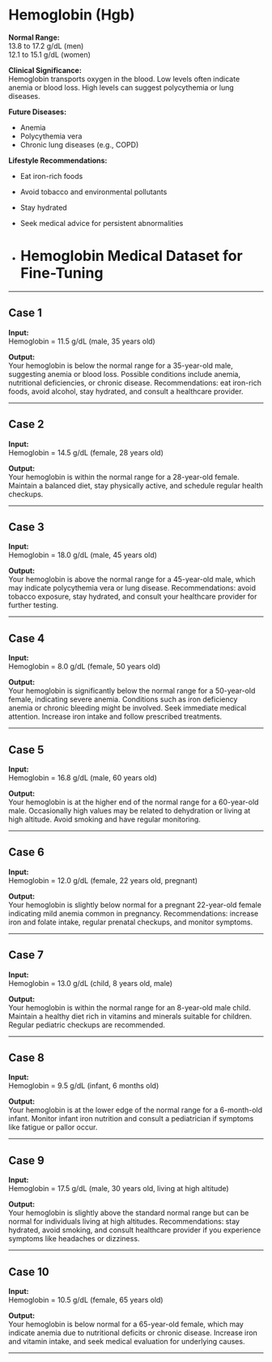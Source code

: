 # Hemoglobin (Hgb)

**Normal Range:**  
13.8 to 17.2 g/dL (men)  
12.1 to 15.1 g/dL (women)

**Clinical Significance:**  
Hemoglobin transports oxygen in the blood. Low levels often indicate anemia or blood loss. High levels can suggest polycythemia or lung diseases.

**Future Diseases:**  
- Anemia  
- Polycythemia vera  
- Chronic lung diseases (e.g., COPD)

**Lifestyle Recommendations:**  
- Eat iron-rich foods  
- Avoid tobacco and environmental pollutants  
- Stay hydrated  
- Seek medical advice for persistent abnormalities

- # Hemoglobin Medical Dataset for Fine-Tuning

---

## Case 1  
**Input:**  
Hemoglobin = 11.5 g/dL (male, 35 years old)  

**Output:**  
Your hemoglobin is below the normal range for a 35-year-old male, suggesting anemia or blood loss. Possible conditions include anemia, nutritional deficiencies, or chronic disease. Recommendations: eat iron-rich foods, avoid alcohol, stay hydrated, and consult a healthcare provider.

---

## Case 2  
**Input:**  
Hemoglobin = 14.5 g/dL (female, 28 years old)  

**Output:**  
Your hemoglobin is within the normal range for a 28-year-old female. Maintain a balanced diet, stay physically active, and schedule regular health checkups.

---

## Case 3  
**Input:**  
Hemoglobin = 18.0 g/dL (male, 45 years old)  

**Output:**  
Your hemoglobin is above the normal range for a 45-year-old male, which may indicate polycythemia vera or lung disease. Recommendations: avoid tobacco exposure, stay hydrated, and consult your healthcare provider for further testing.

---

## Case 4  
**Input:**  
Hemoglobin = 8.0 g/dL (female, 50 years old)  

**Output:**  
Your hemoglobin is significantly below the normal range for a 50-year-old female, indicating severe anemia. Conditions such as iron deficiency anemia or chronic bleeding might be involved. Seek immediate medical attention. Increase iron intake and follow prescribed treatments.

---

## Case 5  
**Input:**  
Hemoglobin = 16.8 g/dL (male, 60 years old)  

**Output:**  
Your hemoglobin is at the higher end of the normal range for a 60-year-old male. Occasionally high values may be related to dehydration or living at high altitude. Avoid smoking and have regular monitoring.

---

## Case 6  
**Input:**  
Hemoglobin = 12.0 g/dL (female, 22 years old, pregnant)  

**Output:**  
Your hemoglobin is slightly below normal for a pregnant 22-year-old female indicating mild anemia common in pregnancy. Recommendations: increase iron and folate intake, regular prenatal checkups, and monitor symptoms.

---

## Case 7  
**Input:**  
Hemoglobin = 13.0 g/dL (child, 8 years old, male)  

**Output:**  
Your hemoglobin is within the normal range for an 8-year-old male child. Maintain a healthy diet rich in vitamins and minerals suitable for children. Regular pediatric checkups are recommended.

---

## Case 8  
**Input:**  
Hemoglobin = 9.5 g/dL (infant, 6 months old)  

**Output:**  
Your hemoglobin is at the lower edge of the normal range for a 6-month-old infant. Monitor infant iron nutrition and consult a pediatrician if symptoms like fatigue or pallor occur.

---

## Case 9  
**Input:**  
Hemoglobin = 17.5 g/dL (male, 30 years old, living at high altitude)  

**Output:**  
Your hemoglobin is slightly above the standard normal range but can be normal for individuals living at high altitudes. Recommendations: stay hydrated, avoid smoking, and consult healthcare provider if you experience symptoms like headaches or dizziness.

---

## Case 10  
**Input:**  
Hemoglobin = 10.5 g/dL (female, 65 years old)  

**Output:**  
Your hemoglobin is below normal for a 65-year-old female, which may indicate anemia due to nutritional deficits or chronic disease. Increase iron and vitamin intake, and seek medical evaluation for underlying causes.

---

